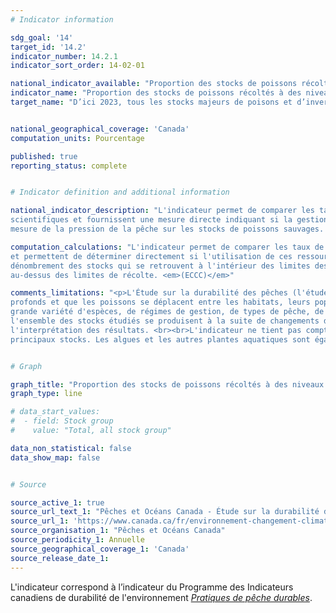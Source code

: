 ```yaml
---
# Indicator information

sdg_goal: '14'
target_id: '14.2'
indicator_number: 14.2.1
indicator_sort_order: 14-02-01

national_indicator_available: "Proportion des stocks de poissons récoltés à des niveaux considérés durables"
indicator_name: "Proportion des stocks de poissons récoltés à des niveaux considérés durables"
target_name: "D’ici 2023, tous les stocks majeurs de poisons et d’invertébrés sont gérés et récoltés à des niveaux considérés durables, partant de 96 % en 2016"


national_geographical_coverage: 'Canada'
computation_units: Pourcentage

published: true
reporting_status: complete


# Indicator definition and additional information

national_indicator_description: "L'indicateur permet de comparer les taux de récolte avec les limites de récolte établies. Ces limites sont fondées sur des données 
scientifiques et fournissent une mesure directe indiquant si la gestion de l'utilisation de ces ressources respecte les limites des écosystèmes. Cela constitue une 
mesure de la pression de la pêche sur les stocks de poissons sauvages. <em>(ECCC)</em>"

computation_calculations: "L'indicateur permet de comparer les taux de récolte avec les limites de récolte. Ces limites sont fondées sur des données scientifiques 
et permettent de déterminer directement si l'utilisation de ces ressources est gérée à l'intérieur des limites de l'écosystème. L'indicateur est un simple 
dénombrement des stocks qui se retrouvent à l'intérieur des limites des niveaux d'exploitation de référence, à l'intérieur des autres limites de récolte ou 
au-dessus des limites de récolte. <em>(ECCC)</em>"

comments_limitations: "<p>L'Étude sur la durabilité des pêches (l'étude) contient les meilleurs renseignements disponibles. Comme les océans sont vastes et 
profonds et que les poissons se déplacent entre les habitats, leurs populations sont difficiles à surveiller. <br><br>L'étude résume les renseignements sur une 
grande variété d'espèces, de régimes de gestion, de types de pêche, de régions géographiques et de contextes socio-économiques. De petits changements dans 
l'ensemble des stocks étudiés se produisent à la suite de changements dans l'évaluation ou la gestion des stocks. Il convient d'en tenir compte dans 
l'interprétation des résultats. <br><br>L'indicateur ne tient pas compte des stocks faisant l'objet d'une pêche s'ils ne répondent pas aux critères des 
principaux stocks. Les algues et les autres plantes aquatiques sont également exclues. <em>(ECCC)</em></p>"


# Graph 

graph_title: "Proportion des stocks de poissons récoltés à des niveaux considérés durables"
graph_type: line

# data_start_values:
#  - field: Stock group
#    value: "Total, all stock group"

data_non_statistical: false
data_show_map: false


# Source

source_active_1: true
source_url_text_1: "Pêches et Océans Canada - Étude sur la durabilité des pêches"
source_url_1: 'https://www.canada.ca/fr/environnement-changement-climatique/services/indicateurs-environnementaux/pratiques-peche-durables.html'
source_organisation_1: "Pêches et Océans Canada"
source_periodicity_1: Annuelle
source_geographical_coverage_1: 'Canada'
source_release_date_1: 
---
```

L'indicateur correspond à l’indicateur du Programme des Indicateurs canadiens de durabilité de l'environnement <a href="https://www.canada.ca/fr/environnement-changement-climatique/services/indicateurs-environnementaux/pratiques-peche-durables.html"> <em>Pratiques de pêche durables</em></a>.
